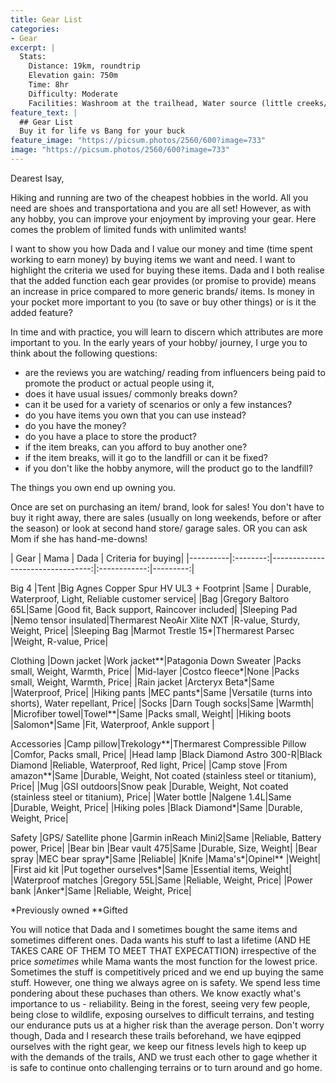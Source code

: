 ```yaml
---
title: Gear List
categories:
- Gear
excerpt: |
  Stats: 
    Distance: 19km, roundtrip
    Elevation gain: 750m
    Time: 8hr
    Difficulty: Moderate
    Facilities: Washroom at the trailhead, Water source (little creeks/ falls)
feature_text: |
  ## Gear List
  Buy it for life vs Bang for your buck
feature_image: "https://picsum.photos/2560/600?image=733"
image: "https://picsum.photos/2560/600?image=733"
---
```


Dearest Isay,

Hiking and running are two of the cheapest hobbies in the world. All you need are shoes and transportationa and you are all set! However, as with any hobby, you can improve your enjoyment by improving your gear. Here comes the problem of limited funds with unlimited wants! 

I want to show you how Dada and I value our money and time (time spent working to earn money) by buying items we want and need. I want to highlight the criteria we used for buying these items. Dada and I both realise that the added function each gear provides (or promise to provide) means an increase in price compared to more generic brands/ items. Is money in your pocket more important to you (to save or buy other things) or is it the added feature?

In time and with practice, you will learn to discern which attributes are more important to you. In the early years of your hobby/ journey, I urge you to think about the following questions:
- are the reviews you are watching/ reading from influencers being paid to promote the product or actual people using it, 
- does it have usual issues/ commonly breaks down?
- can it be used for a variety of scenarios or only a few instances?
- do you have items you own that you can use instead?
- do you have the money?
- do you have a place to store the product?
- if the item breaks, can you afford to buy another one?
- if the item breaks, will it go to the landfill or can it be fixed?
- if you don't like the hobby anymore, will the product go to the landfill?

The things you own end up owning you. 

Once are set on purchasing an item/ brand, look for sales! You don't have to buy it right away, there are sales (usually on long weekends, before or after the season) or look at second hand store/ garage sales. OR you can ask Mom if she has hand-me-downs!



| Gear	| Mama	| Dada	| Criteria for buying|
|----------|:--------:|---------------------------------:|:------------:|---------:|

Big 4
|Tent	|Big Agnes Copper Spur HV UL3 + Footprint	|Same	| Durable, Waterproof, Light, Reliable customer service|
|Bag	|Gregory Baltoro 65L|Same  |Good fit, Back support, Raincover included|
|Sleeping Pad	|Nemo tensor insulated|Thermarest NeoAir Xlite NXT |R-value, Sturdy, Weight, Price|
|Sleeping Bag	|Marmot Trestle 15*|Thermarest Parsec  |Weight, R-value, Price|

Clothing
|Down jacket	|Work jacket**|Patagonia Down Sweater  |Packs small, Weight, Warmth, Price|
|Mid-layer	|Costco fleece*|None  |Packs small, Weight, Warmth, Price|
|Rain jacket	|Arcteryx Beta*|Same  |Waterproof, Price|
|Hiking pants	|MEC pants*|Same  |Versatile (turns into shorts), Water repellant, Price|
|Socks	|Darn Tough socks|Same  |Warmth|
|Microfiber towel|Towel**|Same  |Packs small, Weight|
|Hiking boots	|Salomon*|Same  |Fit, Waterproof, Ankle support |

Accessories
|Camp pillow|Trekology**|Thermarest Compressible Pillow  |Comfor, Packs small, Price|
|Head lamp	|Black Diamond Astro 300-R|Black Diamond  |Reliable, Waterproof, Red light, Price|
|Camp stove	|From amazon**|Same  |Durable, Weight, Not coated (stainless steel or titanium), Price|
|Mug	|GSI outdoors|Snow peak  |Durable, Weight, Not coated (stainless steel or titanium), Price|
|Water bottle	|Nalgene 1.4L|Same  |Durable, Weight, Price|
|Hiking poles	|Black Diamond*|Same  |Durable, Weight, Price|

Safety
|GPS/ Satellite phone	|Garmin inReach Mini2|Same  |Reliable, Battery power, Price|
|Bear bin	|Bear vault 475|Same  |Durable, Size, Weight|
|Bear spray	|MEC bear spray*|Same  |Reliable|
|Knife	|Mama's*|Opinel** |Weight|
|First aid kit	|Put together ourselves*|Same  |Essential items, Weight|
|Waterproof matches	|Gregory 55L|Same  |Reliable, Weight, Price|
|Power bank	|Anker*|Same  |Reliable, Weight, Price|

*Previously owned
**Gifted

You will notice that Dada and I sometimes bought the same items and sometimes different ones. Dada wants his stuff to last a lifetime (AND HE TAKES CARE OF THEM TO MEET THAT EXPECATTION) irrespective of the price *sometimes* while Mama wants the most function for the lowest price. Sometimes the stuff is competitively priced and we end up buying the same stuff. However, one thing we always agree on is safety. We spend less time pondering about these puchases than others. We know exactly what's importance to us - reliability. Being in the forest, seeing very few people, being close to wildlife, exposing ourselves to difficult terrains, and testing our endurance puts us at a higher risk than the average person. Don't worry though, Dada and I research these trails beforehand, we have eqipped ourselves with the right gear, we keep our fitness levels high to keep up with the demands of the trails, AND we trust each other to gage whether it is safe to continue onto challenging terrains or to turn around and go home.  